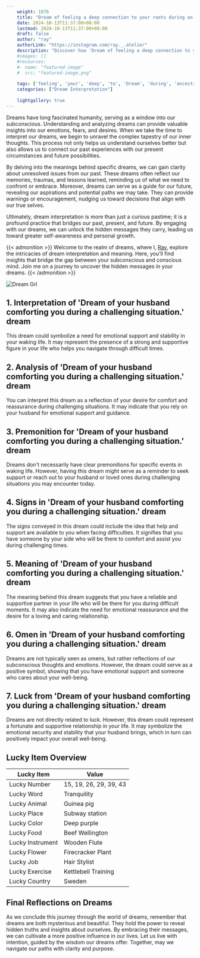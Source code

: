 ```yaml
---
    weight: 1876
    title: "Dream of feeling a deep connection to your roots during an ancestral celebration."  # Assuming 'title' column exists
    date: 2024-10-13T11:37:00+08:00
    lastmod: 2024-10-13T11:37:00+08:00
    draft: false
    author: "ray"
    authorLink: "https://instagram.com/ray._.atelier"
    description: "Discover how 'Dream of feeling a deep connection to your roots during an ancestral celebration.' can interpret your future and uncover its significant meanings in your life."
    #images: []
    #resources:
    #- name: "featured-image"
    #  src: "featured-image.png"
    
    tags: ['feeling', 'your', 'deep', 'to', 'Dream', 'during', 'ancestral', 'a', 'an', 'roots', 'connection', 'of', 'celebration.']
    categories: ["Dream Interpretation"]
    
    lightgallery: true
---
```

    
Dreams have long fascinated humanity, serving as a window into our subconscious. Understanding and analyzing dreams can provide valuable insights into our emotions, fears, and desires. When we take the time to interpret our dreams, we begin to unravel the complex tapestry of our inner thoughts. This process not only helps us understand ourselves better but also allows us to connect our past experiences with our present circumstances and future possibilities.

By delving into the meanings behind specific dreams, we can gain clarity about unresolved issues from our past. These dreams often reflect our memories, traumas, and lessons learned, reminding us of what we need to confront or embrace. Moreover, dreams can serve as a guide for our future, revealing our aspirations and potential paths we may take. They can provide warnings or encouragement, nudging us toward decisions that align with our true selves.

Ultimately, dream interpretation is more than just a curious pastime; it is a profound practice that bridges our past, present, and future. By engaging with our dreams, we can unlock the hidden messages they carry, leading us toward greater self-awareness and personal growth.

{{< admonition >}}
Welcome to the realm of dreams, where I, [Ray](https://instagram.com/ray._.atelier), explore the intricacies of dream interpretation and meaning. Here, you’ll find insights that bridge the gap between your subconscious and conscious mind. Join me on a journey to uncover the hidden messages in your dreams.
{{< /admonition >}}

![Dream Grl](https://cdn.pixabay.com/photo/2017/11/02/03/35/gothic-2910057_1280.jpg "Dream Grl")

## 1. Interpretation of 'Dream of your husband comforting you during a challenging situation.' dream

This dream could symbolize a need for emotional support and stability in your waking life. It may represent the presence of a strong and supportive figure in your life who helps you navigate through difficult times.

## 2. Analysis of 'Dream of your husband comforting you during a challenging situation.' dream

You can interpret this dream as a reflection of your desire for comfort and reassurance during challenging situations. It may indicate that you rely on your husband for emotional support and guidance.

## 3. Premonition for 'Dream of your husband comforting you during a challenging situation.' dream

Dreams don't necessarily have clear premonitions for specific events in waking life. However, having this dream might serve as a reminder to seek support or reach out to your husband or loved ones during challenging situations you may encounter today.

## 4. Signs in 'Dream of your husband comforting you during a challenging situation.' dream

The signs conveyed in this dream could include the idea that help and support are available to you when facing difficulties. It signifies that you have someone by your side who will be there to comfort and assist you during challenging times.

## 5. Meaning of 'Dream of your husband comforting you during a challenging situation.' dream

The meaning behind this dream suggests that you have a reliable and supportive partner in your life who will be there for you during difficult moments. It may also indicate the need for emotional reassurance and the desire for a loving and caring relationship.

## 6. Omen in 'Dream of your husband comforting you during a challenging situation.' dream

Dreams are not typically seen as omens, but rather reflections of our subconscious thoughts and emotions. However, the dream could serve as a positive symbol, showing that you have emotional support and someone who cares about your well-being.

## 7. Luck from 'Dream of your husband comforting you during a challenging situation.' dream

Dreams are not directly related to luck. However, this dream could represent a fortunate and supportive relationship in your life. It may symbolize the emotional security and stability that your husband brings, which in turn can positively impact your overall well-being.

## Lucky Item Overview
| Lucky Item          | Value              |
|---------------|--------------------|
| Lucky Number        | 15, 19, 26, 29, 39, 43  |
| Lucky Word          | Tranquility |
| Lucky Animal        | Guinea pig |
| Lucky Place         | Subway station     |
| Lucky Color         | Deep purple     |
| Lucky Food          | Beef Wellington      |
| Lucky Instrument    | Wooden Flute |
| Lucky Flower        | Firecracker Plant    |
| Lucky Job           | Hair Stylist       |
| Lucky Exercise      | Kettlebell Training  |
| Lucky Country       | Sweden    |


##  Final Reflections on Dreams

As we conclude this journey through the world of dreams, remember that dreams are both mysterious and beautiful. They hold the power to reveal hidden truths and insights about ourselves. By embracing their messages, we can cultivate a more positive influence in our lives. Let us live with intention, guided by the wisdom our dreams offer. Together, may we navigate our paths with clarity and purpose.
